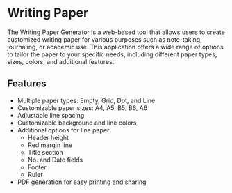 # Writing Paper 

The Writing Paper Generator is a web-based tool that allows users to create customized writing paper for various purposes such as note-taking, journaling, or academic use. This application offers a wide range of options to tailor the paper to your specific needs, including different paper types, sizes, colors, and additional features.

## Features
- Multiple paper types: Empty, Grid, Dot, and Line
- Customizable paper sizes: A4, A5, B5, B6, A6
- Adjustable line spacing
- Customizable background and line colors
- Additional options for line paper:
  - Header height
  - Red margin line
  - Title section
  - No. and Date fields
  - Footer
  - Ruler
- PDF generation for easy printing and sharing
